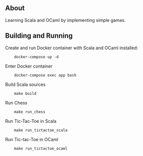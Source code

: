 ## About

Learning Scala and OCaml by implementing simple games.

## Building and Running

Create and run Docker container with Scala and OCaml installed:
```
    docker-compose up -d
```

Enter Docker container
```
    docker-compose exec app bash
```

Build Scala sources
```
    make build
```

Run Chess
```
    make run_chess
```

Run Tic-Tac-Toe in Scala
```
    make run_tictactoe_scala
```

Run Tic-tac-Toe in OCaml
```
    make run_tictactoe_ocaml
```
